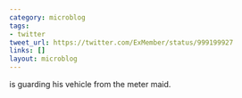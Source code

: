 ```yaml
---
category: microblog
tags:
- twitter
tweet_url: https://twitter.com/ExMember/status/999199927
links: []
layout: microblog
---
```

is guarding his vehicle from the meter maid.
